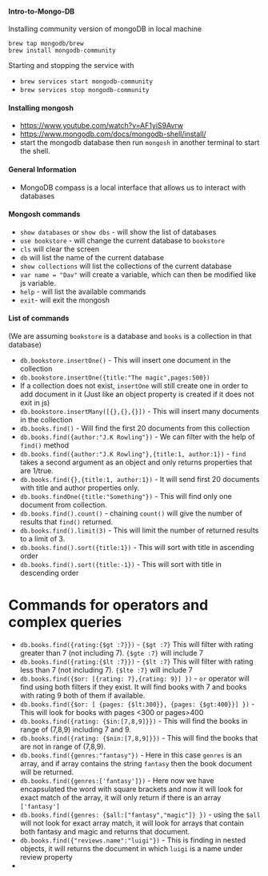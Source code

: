 #### Intro-to-Mongo-DB

Installing community version of mongoDB in local machine

```
brew tap mongodb/brew
brew install mongodb-community
```

Starting and stopping the service with

- `brew services start mongodb-community`
- `brew services stop mongodb-community`

#### Installing mongosh

- https://www.youtube.com/watch?v=AF1yiS9Avrw
- https://www.mongodb.com/docs/mongodb-shell/install/
- start the mongodb database then run `mongosh` in another terminal to start the shell.

#### General Information

- MongoDB compass is a local interface that allows us to interact with databases

#### Mongosh commands

- `show databases` or `show dbs` - will show the list of databases
- `use bookstore` - will change the current database to `bookstore`
- `cls` will clear the screen
- `db` will list the name of the current database
- `show collections` will list the collections of the current database
- `var name = "Dav"` will create a variable, which can then be modified like js variable.
- `help` - will list the available commands
- `exit`- will exit the mongosh

#### List of commands

(We are assuming `bookstore` is a database and `books` is a collection in that database)

- `db.bookstore.insertOne()` - This will insert one document in the collection
- `db.bookstore.insertOne({title:"The magic",pages:500})`
- If a collection does not exist, `insertOne` will still create one in order to add document in it (Just like an object property is created if it does not exit in js)
- `db.bookstore.insertMany([{},{},{}])` - This will insert many documents in the collection
- `db.books.find()` - Will find the first 20 documents from this collection
- `db.books.find({author:"J.K Rowling"})` - We can filter with the help of `find()` method
- `db.books.find({author:"J.K Rowling"},{title:1, author:1})` - `find` takes a second argument as an object and only returns properties that are 1/true.
- `db.books.find({},{title:1, author:1})` - It will send first 20 documents with title and author properties only.
- `db.books.findOne({title:"Something"})` - This will find only one document from collection.
- `db.books.find().count()` - chaining `count()` will give the number of results that `find()` returned.
- `db.books.find().limit(3)` - This will limit the number of returned results to a limit of 3.
- `db.books.find().sort({title:1})` - This will sort with title in ascending order
- `db.books.find().sort({title:-1})` - This will sort with title in descending order

# Commands for operators and complex queries

- `db.books.find({rating:{$gt :7}})` - `{$gt :7}` This will filter with rating greater than 7 (not including 7). `{$gte :7}` will include 7
- `db.books.find({rating:{$lt :7}})` - `{$lt :7}` This will filter with rating less than 7 (not including 7). `{$lte :7}` will include 7
- `db.books.find({$or: [{rating: 7},{rating: 9}] })` - `or` operator will find using both filters if they exist. It will find books with 7 and books with rating 9 both of them if available.
- `db.books.find({$or: [ {pages: {$lt:300}}, {pages: {$gt:400}}] })` -  This will look for books with pages <300 or pages>400
- `db.books.find({rating: {$in:[7,8,9]}})` - This will find the books in range of (7,8,9) including 7 and 9.
- `db.books.find({rating: {$nin:[7,8,9]}})` - This will find the books that are not in range of (7,8,9).
- `db.books.find({genres:"fantasy"})` - Here in this case `genres` is an array, and if array contains the string `fantasy` then the book document will be returned. 
- `db.books.find({genres:['fantasy']})` - Here now we have encapsulated the word with square brackets and now it will look for exact match of the array, it will only return if there is an array `['fantasy']`
- `db.books.find({genres: {$all:["fantasy","magic"]} })` - using the `$all` will not look for exact array match, it will look for arrays that contain both fantasy and magic and returns that document.
- `db.books.find({"reviews.name":"luigi"})` - This is finding in nested objects, it will returns the document in which `luigi` is a name under review property
- 
